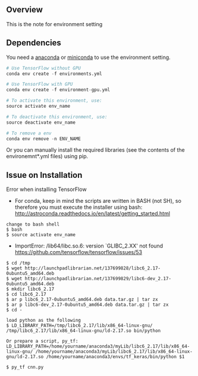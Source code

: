 ## Overview

This is the note for environment setting 

## Dependencies

You need a [anaconda](https://www.continuum.io/downloads) or [miniconda](https://conda.io/miniconda.html) to use the environment setting.

```python
# Use TensorFlow without GPU
conda env create -f environments.yml 

# Use TensorFlow with GPU
conda env create -f environment-gpu.yml

# To activate this environment, use:
source activate env_name

# To deactivate this environment, use:
source deactivate env_name

# To remove a env
conda env remove -n ENV_NAME
```


Or you can manually install the required libraries (see the contents of the environemnt*.yml files) using pip.


## Issue on Installation 
Error when installing TensorFlow

- For conda, keep in mind the scripts are written in BASH (not SH), so therefore you must execute the installer using bash:
http://astroconda.readthedocs.io/en/latest/getting_started.html

```
change to bash shell
$ bash
$ source activate env_name
```

- ImportError: /lib64/libc.so.6: version `GLIBC_2.XX' not found
https://github.com/tensorflow/tensorflow/issues/53

```
$ cd /tmp
$ wget http://launchpadlibrarian.net/137699828/libc6_2.17-0ubuntu5_amd64.deb
$ wget http://launchpadlibrarian.net/137699829/libc6-dev_2.17-0ubuntu5_amd64.deb
$ mkdir libc6_2.17
$ cd libc6_2.17
$ ar p libc6_2.17-0ubuntu5_amd64.deb data.tar.gz | tar zx
$ ar p libc6-dev_2.17-0ubuntu5_amd64.deb data.tar.gz | tar zx
$ cd -

load python as the following
$ LD_LIBRARY_PATH=/tmp/libc6_2.17/lib/x86_64-linux-gnu/ /tmp/libc6_2.17/lib/x86_64-linux-gnu/ld-2.17.so bin/python 

Or prepare a script, py_tf:
LD_LIBRARY_PATH=/home/yourname/anaconda3/myLib/libc6_2.17/lib/x86_64-linux-gnu/ /home/yourname/anaconda3/myLib/libc6_2.17/lib/x86_64-linux-gnu/ld-2.17.so /home/yourname/anaconda3/envs/tf_keras/bin/python $1

$ py_tf cnn.py
```
